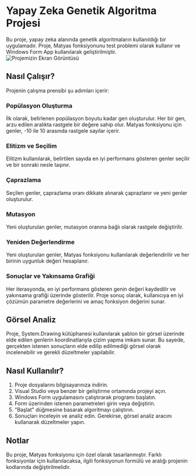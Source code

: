 # Yapay Zeka Genetik Algoritma Projesi

Bu proje, yapay zeka alanında genetik algoritmaların kullanıldığı bir uygulamadır. Proje, Matyas fonksiyonunu test problemi olarak kullanır ve Windows Form App kullanılarak geliştirilmiştir.
![Projemizin Ekran Görüntüsü](images/ekr.png)

## Nasıl Çalışır?

Projenin çalışma prensibi şu adımları içerir:

### Popülasyon Oluşturma
İlk olarak, belirlenen popülasyon boyutu kadar gen oluşturulur. Her bir gen, arzu edilen aralıkta rastgele bir değere sahip olur. Matyas fonksiyonu için genler, -10 ile 10 arasında rastgele sayılar içerir.

### Elitizm ve Seçilim
Elitizm kullanılarak, belirtilen sayıda en iyi performans gösteren genler seçilir ve bir sonraki nesle taşınır.

### Çaprazlama
Seçilen genler, çaprazlama oranı dikkate alınarak çaprazlanır ve yeni genler oluşturulur.

### Mutasyon
Yeni oluşturulan genler, mutasyon oranına bağlı olarak rastgele değiştirilir.

### Yeniden Değerlendirme
Yeni oluşturulan genler, Matyas fonksiyonu kullanılarak değerlendirilir ve her birinin uygunluk değeri hesaplanır.

### Sonuçlar ve Yakınsama Grafiği
Her iterasyonda, en iyi performans gösteren genin değeri kaydedilir ve yakınsama grafiği üzerinde gösterilir. Proje sonuç olarak, kullanıcıya en iyi çözümün parametre değerlerini ve amaç fonksiyon değerini sunar.

## Görsel Analiz

Proje, System.Drawing kütüphanesi kullanılarak şablon bir görsel üzerinde elde edilen genlerin koordinatlarıyla çizim yapma imkanı sunar. Bu sayede, gerçekten istenen sonuçların elde edilip edilmediği görsel olarak incelenebilir ve gerekli düzeltmeler yapılabilir.

## Nasıl Kullanılır?

1. Proje dosyalarını bilgisayarınıza indirin.
2. Visual Studio veya benzer bir geliştirme ortamında projeyi açın.
3. Windows Form uygulamasını çalıştırarak programı başlatın.
4. Form üzerinden istenen parametreleri girin veya değiştirin.
5. "Başlat" düğmesine basarak algoritmayı çalıştırın.
6. Sonuçları inceleyin ve analiz edin. Gerekirse, görsel analiz aracını kullanarak düzeltmeler yapın.

## Notlar

Bu proje, Matyas fonksiyonu için özel olarak tasarlanmıştır. Farklı fonksiyonlar için kullanılacaksa, ilgili fonksiyonun formülü ve aralığı projenin kodlarında değiştirilmelidir.
